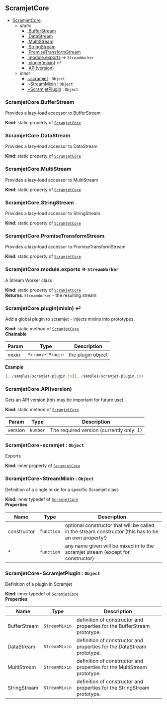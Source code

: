 <a name="module_ScramjetCore"></a>

## ScramjetCore

* [ScramjetCore](#module_ScramjetCore)
    * _static_
        * [.BufferStream](#module_ScramjetCore.BufferStream)
        * [.DataStream](#module_ScramjetCore.DataStream)
        * [.MultiStream](#module_ScramjetCore.MultiStream)
        * [.StringStream](#module_ScramjetCore.StringStream)
        * [.PromiseTransformStream](#module_ScramjetCore.PromiseTransformStream)
        * [.module.exports](#module_ScramjetCore.module.exports) ⇒ <code>StreamWorker</code>
        * [.plugin(mixin)](#module_ScramjetCore.plugin) ↩︎
        * [.API(version)](#module_ScramjetCore.API)
    * _inner_
        * [~scramjet](#module_ScramjetCore..scramjet) : <code>Object</code>
        * [~StreamMixin](#module_ScramjetCore..StreamMixin) : <code>Object</code>
        * [~ScramjetPlugin](#module_ScramjetCore..ScramjetPlugin) : <code>Object</code>

<a name="module_ScramjetCore.BufferStream"></a>

### ScramjetCore.BufferStream
Provides a lazy-load accessor to BufferStream

**Kind**: static property of [<code>ScramjetCore</code>](#module_ScramjetCore)  
<a name="module_ScramjetCore.DataStream"></a>

### ScramjetCore.DataStream
Provides a lazy-load accessor to DataStream

**Kind**: static property of [<code>ScramjetCore</code>](#module_ScramjetCore)  
<a name="module_ScramjetCore.MultiStream"></a>

### ScramjetCore.MultiStream
Provides a lazy-load accessor to MultiStream

**Kind**: static property of [<code>ScramjetCore</code>](#module_ScramjetCore)  
<a name="module_ScramjetCore.StringStream"></a>

### ScramjetCore.StringStream
Provides a lazy-load accessor to StringStream

**Kind**: static property of [<code>ScramjetCore</code>](#module_ScramjetCore)  
<a name="module_ScramjetCore.PromiseTransformStream"></a>

### ScramjetCore.PromiseTransformStream
Provides a lazy-load accessor to PromiseTransformStream

**Kind**: static property of [<code>ScramjetCore</code>](#module_ScramjetCore)  
<a name="module_ScramjetCore.module.exports"></a>

### ScramjetCore.module.exports ⇒ <code>StreamWorker</code>
A Stream Worker class

**Kind**: static property of [<code>ScramjetCore</code>](#module_ScramjetCore)  
**Returns**: <code>StreamWorker</code> - the resulting stream  
<a name="module_ScramjetCore.plugin"></a>

### ScramjetCore.plugin(mixin) ↩︎
Add a global plugin to scramjet - injects mixins into prototypes.

**Kind**: static method of [<code>ScramjetCore</code>](#module_ScramjetCore)  
**Chainable**  

| Param | Type | Description |
| --- | --- | --- |
| mixin | <code>ScramjetPlugin</code> | the plugin object |

**Example**  
```js
[../samples/scramjet-plugin.js](../samples/scramjet-plugin.js)
```
<a name="module_ScramjetCore.API"></a>

### ScramjetCore.API(version)
Gets an API version (this may be important for future use)

**Kind**: static method of [<code>ScramjetCore</code>](#module_ScramjetCore)  

| Param | Type | Description |
| --- | --- | --- |
| version | <code>Number</code> | The required version (currently only: 1) |

<a name="module_ScramjetCore..scramjet"></a>

### ScramjetCore~scramjet : <code>Object</code>
Exports

**Kind**: inner property of [<code>ScramjetCore</code>](#module_ScramjetCore)  
<a name="module_ScramjetCore..StreamMixin"></a>

### ScramjetCore~StreamMixin : <code>Object</code>
Definition of a single mixin for a specific Scramjet class

**Kind**: inner typedef of [<code>ScramjetCore</code>](#module_ScramjetCore)  
**Properties**

| Name | Type | Description |
| --- | --- | --- |
| constructor | <code>function</code> | optional constructor that will be called in the stream constructor (this has to be an own property!) |
| * | <code>function</code> | any name given will be mixed in to the scramjet stream (except for constructor) |

<a name="module_ScramjetCore..ScramjetPlugin"></a>

### ScramjetCore~ScramjetPlugin : <code>Object</code>
Definition of a plugin in Scramjet

**Kind**: inner typedef of [<code>ScramjetCore</code>](#module_ScramjetCore)  
**Properties**

| Name | Type | Description |
| --- | --- | --- |
| BufferStream | <code>StreamMixin</code> | definition of constructor and properties for the BufferStream prototype. |
| DataStream | <code>StreamMixin</code> | definition of constructor and properties for the DataStream prototype. |
| MultiStream | <code>StreamMixin</code> | definition of constructor and properties for the MultiStream prototype. |
| StringStream | <code>StreamMixin</code> | definition of constructor and properties for the StringStream prototype. |

